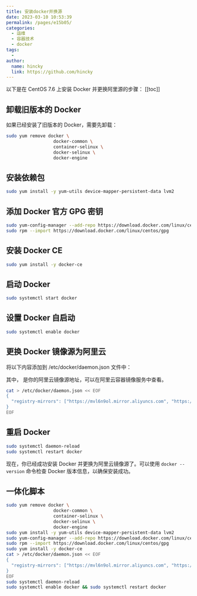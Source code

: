 ```yaml
---
title: 安装docker并换源
date: 2023-03-10 10:53:39
permalink: /pages/e15b05/
categories:
  - 运维
  - 容器技术
  - docker
tags:
  - 
author: 
  name: hincky
  link: https://github.com/hincky
---
```

以下是在 CentOS 7.6 上安装 Docker 并更换阿里源的步骤：
[[toc]]

## 卸载旧版本的 Docker
如果已经安装了旧版本的 Docker，需要先卸载：

```sh
sudo yum remove docker \
                  docker-common \
                  container-selinux \
                  docker-selinux \
                  docker-engine

```

## 安装依赖包

```sh
sudo yum install -y yum-utils device-mapper-persistent-data lvm2

```

## 添加 Docker 官方 GPG 密钥
```sh
sudo yum-config-manager --add-repo https://download.docker.com/linux/centos/docker-ce.repo
sudo rpm --import https://download.docker.com/linux/centos/gpg

```

## 安装 Docker CE
```sh
sudo yum install -y docker-ce

```

## 启动 Docker
```sh
sudo systemctl start docker

```

## 设置 Docker 自启动
```sh
sudo systemctl enable docker

```

## 更换 Docker 镜像源为阿里云
将以下内容添加到 /etc/docker/daemon.json 文件中：

其中，<your-mirror-address> 是你的阿里云镜像源地址，可以在阿里云容器镜像服务中查看。
```sh
cat > /etc/docker/daemon.json << EOF
{
  "registry-mirrors": ["https://mvl6n9ol.mirror.aliyuncs.com", "https://dockerhub.azk8s.cn","https://registry.docker-cn.com","https://hub-mirror.c.163.com"]
}
EOF

```

## 重启 Docker
```sh
sudo systemctl daemon-reload
sudo systemctl restart docker

```

现在，你已经成功安装 Docker 并更换为阿里云镜像源了。可以使用 `docker --version` 命令检查 Docker 版本信息，以确保安装成功。

## 一体化脚本

```sh
sudo yum remove docker \
                  docker-common \
                  container-selinux \
                  docker-selinux \
                  docker-engine
sudo yum install -y yum-utils device-mapper-persistent-data lvm2
sudo yum-config-manager --add-repo https://download.docker.com/linux/centos/docker-ce.repo
sudo rpm --import https://download.docker.com/linux/centos/gpg
sudo yum install -y docker-ce
cat > /etc/docker/daemon.json << EOF
{
  "registry-mirrors": ["https://mvl6n9ol.mirror.aliyuncs.com", "https://dockerhub.azk8s.cn","https://registry.docker-cn.com","https://hub-mirror.c.163.com"]
}
EOF
sudo systemctl daemon-reload
sudo systemctl enable docker && sudo systemctl restart docker

```